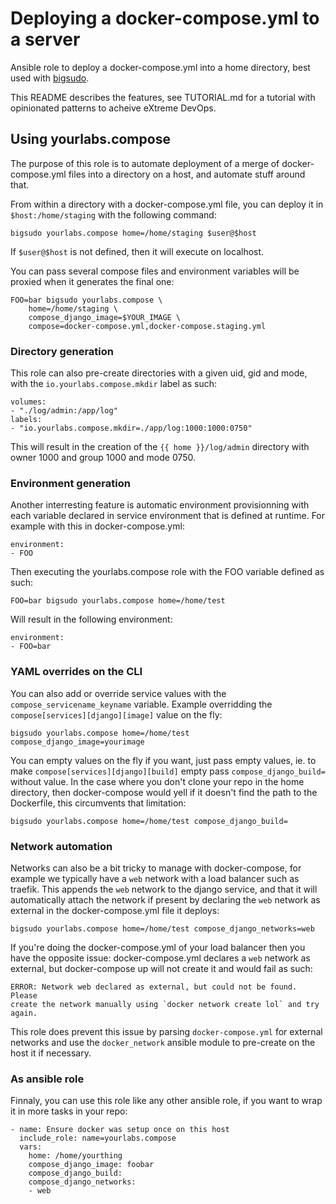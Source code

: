 # Deploying a docker-compose.yml to a server

Ansible role to deploy a docker-compose.yml into a home directory, best used
with [bigsudo](https://yourlabs.io/oss/bigsudo).

This README describes the features, see TUTORIAL.md for a tutorial with
opinionated patterns to acheive eXtreme DevOps.

## Using yourlabs.compose

The purpose of this role is to automate deployment of a merge of
docker-compose.yml files into a directory on a host, and automate stuff around
that.

From within a directory with a docker-compose.yml file, you can deploy it in
`$host:/home/staging` with the following command:

    bigsudo yourlabs.compose home=/home/staging $user@$host

If `$user@$host` is not defined, then it will execute on localhost.

You can pass several compose files and environment variables will be proxied
when it generates the final one:

    FOO=bar bigsudo yourlabs.compose \
        home=/home/staging \
        compose_django_image=$YOUR_IMAGE \
        compose=docker-compose.yml,docker-compose.staging.yml

### Directory generation

This role can also pre-create directories with a given uid, gid and mode, with
the `io.yourlabs.compose.mkdir` label as such:

    volumes:
    - "./log/admin:/app/log"
    labels:
    - "io.yourlabs.compose.mkdir=./app/log:1000:1000:0750"

This will result in the creation of the `{{ home }}/log/admin` directory with
owner 1000 and group 1000 and mode 0750.

### Environment generation

Another interresting feature is automatic environment provisionning with each
variable declared in service environment that is defined at runtime. For
example with this in docker-compose.yml:

    environment:
    - FOO

Then executing the yourlabs.compose role with the FOO variable defined as such:

    FOO=bar bigsudo yourlabs.compose home=/home/test

Will result in the following environment:

    environment:
    - FOO=bar

### YAML overrides on the CLI

You can also add or override service values with the
`compose_servicename_keyname` variable. Example overridding the
`compose[services][django][image]` value on the fly:

    bigsudo yourlabs.compose home=/home/test compose_django_image=yourimage

You can empty values on the fly if you want, just pass empty values, ie. to
make `compose[services][django][build]` empty pass `compose_django_build=`
without value. In the case where you don't clone your repo in the home
directory, then docker-compose would yell if it doesn't find the path to the
Dockerfile, this circumvents that limitation:

    bigsudo yourlabs.compose home=/home/test compose_django_build=

### Network automation

Networks can also be a bit tricky to manage with docker-compose, for example
we typically have a `web` network with a load balancer such as traefik. This
appends the `web` network to the django service, and that it will automatically
attach the network if present by declaring the `web` network as external in the
docker-compose.yml file it deploys:

    bigsudo yourlabs.compose home=/home/test compose_django_networks=web

If you're doing the docker-compose.yml of your load balancer then you have the
opposite issue: docker-compose.yml declares a `web` network as external, but
docker-compose up will not create it and would fail as such:

    ERROR: Network web declared as external, but could not be found. Please
    create the network manually using `docker network create lol` and try again.

This role does prevent this issue by parsing `docker-compose.yml` for external
networks and use the `docker_network` ansible module to pre-create on the host
it if necessary.

### As ansible role

Finnaly, you can use this role like any other ansible role, if you want to wrap
it in more tasks in your repo:

    - name: Ensure docker was setup once on this host
      include_role: name=yourlabs.compose
      vars:
        home: /home/yourthing
        compose_django_image: foobar
        compose_django_build:
        compose_django_networks:
        - web
